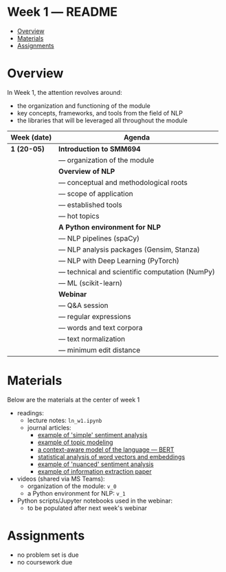 Week 1 ― README
===============

<!-- vim-markdown-toc GFM -->

* [Overview](#overview)
* [Materials](#materials)
* [Assignments](#assignments)

<!-- vim-markdown-toc -->


Overview
========

In Week 1, the attention revolves around:

+ the organization and functioning of the module
+ key concepts, frameworks, and tools from the field of NLP
+ the libraries that will be leveraged all throughout the module


| Week (date)     | Agenda                                                                 |
|-----------------|------------------------------------------------------------------------|
| **1 (20-05)**   | **Introduction to SMM694**                                             |
|                 | ― organization of the module                                           |
|                 | **Overview of NLP**                                                    |
|                 | ― conceptual and methodological roots                                  |
|                 | ― scope of application                                                 |
|                 | ― established tools                                                    |
|                 | ― hot topics                                                           |
|                 | **A Python environment for NLP**                                       |
|                 | ― NLP pipelines (spaCy)                                                |
|                 | ― NLP analysis packages (Gensim, Stanza)                               |
|                 | ― NLP with Deep Learning (PyTorch)                                     |
|                 | ― technical and scientific computation (NumPy)                         |
|                 | ― ML (scikit-learn)                                                    |
|                 | **Webinar**                                                            |
|                 | ― Q&A session                                                          |
|                 | ― regular expressions                                                  |
|                 | ― words and text corpora                                               |
|                 | ― text normalization                                                   |
|                 | ― minimum edit distance                                                |


Materials
=========

Below are the materials at the center of week 1

+ readings: 
  - lecture notes: `ln_w1.ipynb`
  - journal articles:
      * [example of 'simple' sentiment analysis](https://srdas.github.io/Papers/chat_FINAL.pdf)
      * [example of topic modeling](https://www.amyzang.org/uploads/2/6/5/5/26555370/publication_huang_lehavy_zang_and_zheng_2018_ms.pdf)
      * [a context-aware model of the language ― BERT](https://arxiv.org/pdf/1810.04805.pdf?)
      * [statistical analysis of word vectors and embeddings](https://arxiv.org/pdf/1902.00496.pdf)
      * [example of 'nuanced' sentiment analysis](http://tinyurl.com/y722xzjg)
      * [example of information extraction paper](https://www.sciencedirect.com/science/article/pii/s187705091932071x)
+ videos (shared via MS Teams):
  - organization of the module: `v_0`
  - a Python environment for NLP: `v_1`
+ Python scripts/Jupyter notebooks used in the webinar:
  - to be populated after next week's webinar


Assignments
===========

+ no problem set is due
+ no coursework due
